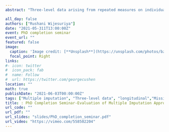 ```yaml
---
abstract: "Three-level data arising from repeated measures on individuals clustered within higher-level units are common in public health studies.  Missing data are prominent in such studies and are often handled via multiple imputation (MI). Validity of results from MI depends on the appropriate tailoring of the imputation model to the substantive analysis. It is unclear how best to achieve this in the context of three-level data. In this PhD, I evaluated extensions of the widely available single- and two-level MI approaches and specialized three-level approaches in various contexts using both simulation and case studies to provide guidance for the practical researcher." 

all_day: false
authors: ["Rushani Wijesuriya"]
date: "2021-05-311T13:00:00Z"
event: PhD completion seminar
event_url: ""
featured: false
image:
  caption: 'Image credit: [**Unsplash**](https://unsplash.com/photos/bzdhc5b3Bxs)'
  focal_point: Right
links:
#- icon: twitter
#  icon_pack: fab
#  name: Follow
#  url: https://twitter.com/georgecushen
location: ""
math: true
publishDate: "2021-06-03T00:00:00Z"
tags: ["Multiple imputation", "Three-level data", "longitudinal","Missing data","PhD","Completion seminar"]
title: : PhD Completion Seminar-Evaluation of Multiple Imputation Approaches for Handling Incomplete Three-level Data
url_code: ""
url_pdf: ""
url_slides: "slides/PhD_completion_seminar.pdf"
url_video: "https://vimeo.com/558502204"
---
```


